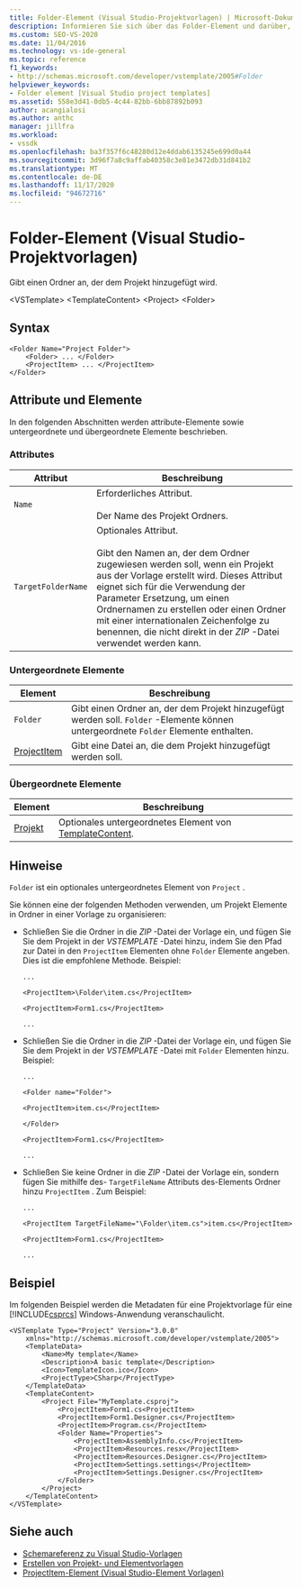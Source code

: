```yaml
---
title: Folder-Element (Visual Studio-Projektvorlagen) | Microsoft-Dokumentation
description: Informieren Sie sich über das Folder-Element und darüber, wie es einen Ordner angibt, der dem Projekt hinzugefügt wird.
ms.custom: SEO-VS-2020
ms.date: 11/04/2016
ms.technology: vs-ide-general
ms.topic: reference
f1_keywords:
- http://schemas.microsoft.com/developer/vstemplate/2005#Folder
helpviewer_keywords:
- Folder element [Visual Studio project templates]
ms.assetid: 558e3d41-0db5-4c44-82bb-6bb87892b093
author: acangialosi
ms.author: anthc
manager: jillfra
ms.workload:
- vssdk
ms.openlocfilehash: ba3f357f6c48280d12e4ddab6135245e699d0a44
ms.sourcegitcommit: 3d96f7a8c9affab40358c3e81e3472db31d841b2
ms.translationtype: MT
ms.contentlocale: de-DE
ms.lasthandoff: 11/17/2020
ms.locfileid: "94672716"
---
```

# <a name="folder-element-visual-studio-project-templates"></a>Folder-Element (Visual Studio-Projektvorlagen)
Gibt einen Ordner an, der dem Projekt hinzugefügt wird.

 \<VSTemplate> \<TemplateContent>
 \<Project>
 \<Folder>

## <a name="syntax"></a>Syntax

```
<Folder Name="Project Folder">
    <Folder> ... </Folder>
    <ProjectItem> ... </ProjectItem>
</Folder>
```

## <a name="attributes-and-elements"></a>Attribute und Elemente
 In den folgenden Abschnitten werden attribute-Elemente sowie untergeordnete und übergeordnete Elemente beschrieben.

### <a name="attributes"></a>Attributes

|Attribut|Beschreibung|
|---------------|-----------------|
|`Name`|Erforderliches Attribut.<br /><br /> Der Name des Projekt Ordners.|
|`TargetFolderName`|Optionales Attribut.<br /><br /> Gibt den Namen an, der dem Ordner zugewiesen werden soll, wenn ein Projekt aus der Vorlage erstellt wird. Dieses Attribut eignet sich für die Verwendung der Parameter Ersetzung, um einen Ordnernamen zu erstellen oder einen Ordner mit einer internationalen Zeichenfolge zu benennen, die nicht direkt in der *ZIP* -Datei verwendet werden kann.|

### <a name="child-elements"></a>Untergeordnete Elemente

|Element|Beschreibung|
|-------------|-----------------|
|`Folder`|Gibt einen Ordner an, der dem Projekt hinzugefügt werden soll. `Folder` -Elemente können untergeordnete `Folder` Elemente enthalten.|
|[ProjectItem](../extensibility/projectitem-element-visual-studio-item-templates.md)|Gibt eine Datei an, die dem Projekt hinzugefügt werden soll.|

### <a name="parent-elements"></a>Übergeordnete Elemente

|Element|Beschreibung|
|-------------|-----------------|
|[Projekt](../extensibility/project-element-visual-studio-templates.md)|Optionales untergeordnetes Element von [TemplateContent](../extensibility/templatecontent-element-visual-studio-templates.md).|

## <a name="remarks"></a>Hinweise
 `Folder` ist ein optionales untergeordnetes Element von `Project` .

 Sie können eine der folgenden Methoden verwenden, um Projekt Elemente in Ordner in einer Vorlage zu organisieren:

- Schließen Sie die Ordner in die *ZIP* -Datei der Vorlage ein, und fügen Sie Sie dem Projekt in der *VSTEMPLATE* -Datei hinzu, indem Sie den Pfad zur Datei in den `ProjectItem` Elementen ohne `Folder` Elemente angeben. Dies ist die empfohlene Methode. Beispiel:

     `...`

     `<ProjectItem>\Folder\item.cs</ProjectItem>`

     `<ProjectItem>Form1.cs</ProjectItem>`

     `...`

- Schließen Sie die Ordner in die *ZIP* -Datei der Vorlage ein, und fügen Sie Sie dem Projekt in der *VSTEMPLATE* -Datei mit `Folder` Elementen hinzu. Beispiel:

     `...`

     `<Folder name="Folder">`

     `<ProjectItem>item.cs</ProjectItem>`

     `</Folder>`

     `<ProjectItem>Form1.cs</ProjectItem>`

     `...`

- Schließen Sie keine Ordner in die *ZIP* -Datei der Vorlage ein, sondern fügen Sie mithilfe des- `TargetFileName` Attributs des-Elements Ordner hinzu `ProjectItem` . Zum Beispiel:

     `...`

     `<ProjectItem TargetFileName="\Folder\item.cs">item.cs</ProjectItem>`

     `<ProjectItem>Form1.cs</ProjectItem>`

     `...`

## <a name="example"></a>Beispiel
 Im folgenden Beispiel werden die Metadaten für eine Projektvorlage für eine [!INCLUDE[csprcs](../data-tools/includes/csprcs_md.md)] Windows-Anwendung veranschaulicht.

```
<VSTemplate Type="Project" Version="3.0.0"
    xmlns="http://schemas.microsoft.com/developer/vstemplate/2005">
    <TemplateData>
        <Name>My template</Name>
        <Description>A basic template</Description>
        <Icon>TemplateIcon.ico</Icon>
        <ProjectType>CSharp</ProjectType>
    </TemplateData>
    <TemplateContent>
        <Project File="MyTemplate.csproj">
            <ProjectItem>Form1.cs<ProjectItem>
            <ProjectItem>Form1.Designer.cs</ProjectItem>
            <ProjectItem>Program.cs</ProjectItem>
            <Folder Name="Properties">
                <ProjectItem>AssemblyInfo.cs</ProjectItem>
                <ProjectItem>Resources.resx</ProjectItem>
                <ProjectItem>Resources.Designer.cs</ProjectItem>
                <ProjectItem>Settings.settings</ProjectItem>
                <ProjectItem>Settings.Designer.cs</ProjectItem>
            </Folder>
        </Project>
    </TemplateContent>
</VSTemplate>
```

## <a name="see-also"></a>Siehe auch
- [Schemareferenz zu Visual Studio-Vorlagen](../extensibility/visual-studio-template-schema-reference.md)
- [Erstellen von Projekt- und Elementvorlagen](../ide/creating-project-and-item-templates.md)
- [ProjectItem-Element (Visual Studio-Element Vorlagen)](../extensibility/projectitem-element-visual-studio-item-templates.md)
